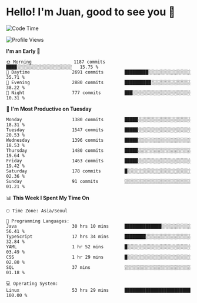 # Hello! I'm Juan, good to see you 👋

<!--
**Y-k-Y/Y-k-Y** is a ✨ _special_ ✨ repository because its `README.md` (this file) appears on your GitHub profile.

Here are some ideas to get you started:

- 🔭 I’m currently working on ...
- 🌱 I’m currently learning ...
- 👯 I’m looking to collaborate on ...
- 🤔 I’m looking for help with ...
- 💬 Ask me about ...
- 📫 How to reach me: ...
- 😄 Pronouns: ...
- ⚡ Fun fact: ...
-->
<!--
![Profile views](https://gpvc.arturio.dev/Y-k-Y)

[![Omid Nikrah StackOverflow](https://github-readme-stackoverflow.vercel.app/?userID=9517076)](https://stackoverflow.com/users/9517076/i-have-10-fingers)
-->

<!--START_SECTION:waka-->
![Code Time](http://img.shields.io/badge/Code%20Time-1%2C124%20hrs%2056%20mins-blue)

![Profile Views](http://img.shields.io/badge/Profile%20Views-0-blue)

**I'm an Early 🐤** 

```text
🌞 Morning                1187 commits        ████░░░░░░░░░░░░░░░░░░░░░   15.75 % 
🌆 Daytime                2691 commits        █████████░░░░░░░░░░░░░░░░   35.71 % 
🌃 Evening                2880 commits        ██████████░░░░░░░░░░░░░░░   38.22 % 
🌙 Night                  777 commits         ███░░░░░░░░░░░░░░░░░░░░░░   10.31 % 
```
📅 **I'm Most Productive on Tuesday** 

```text
Monday                   1380 commits        █████░░░░░░░░░░░░░░░░░░░░   18.31 % 
Tuesday                  1547 commits        █████░░░░░░░░░░░░░░░░░░░░   20.53 % 
Wednesday                1396 commits        █████░░░░░░░░░░░░░░░░░░░░   18.53 % 
Thursday                 1480 commits        █████░░░░░░░░░░░░░░░░░░░░   19.64 % 
Friday                   1463 commits        █████░░░░░░░░░░░░░░░░░░░░   19.42 % 
Saturday                 178 commits         █░░░░░░░░░░░░░░░░░░░░░░░░   02.36 % 
Sunday                   91 commits          ░░░░░░░░░░░░░░░░░░░░░░░░░   01.21 % 
```


📊 **This Week I Spent My Time On** 

```text
🕑︎ Time Zone: Asia/Seoul

💬 Programming Languages: 
Java                     30 hrs 10 mins      ██████████████░░░░░░░░░░░   56.41 % 
TypeScript               17 hrs 34 mins      ████████░░░░░░░░░░░░░░░░░   32.84 % 
YAML                     1 hr 52 mins        █░░░░░░░░░░░░░░░░░░░░░░░░   03.49 % 
CSS                      1 hr 29 mins        █░░░░░░░░░░░░░░░░░░░░░░░░   02.80 % 
SQL                      37 mins             ░░░░░░░░░░░░░░░░░░░░░░░░░   01.18 % 

💻 Operating System: 
Linux                    53 hrs 29 mins      █████████████████████████   100.00 % 
```


<!--END_SECTION:waka-->
